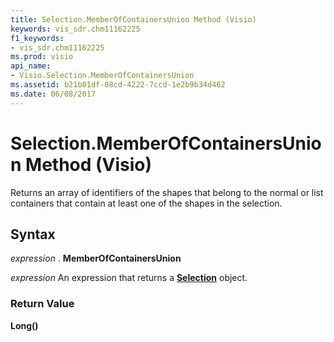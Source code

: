 ```yaml
---
title: Selection.MemberOfContainersUnion Method (Visio)
keywords: vis_sdr.chm11162225
f1_keywords:
- vis_sdr.chm11162225
ms.prod: visio
api_name:
- Visio.Selection.MemberOfContainersUnion
ms.assetid: b21b01df-08cd-4222-7ccd-1e2b9b34d462
ms.date: 06/08/2017
---
```



# Selection.MemberOfContainersUnion Method (Visio)

Returns an array of identifiers of the shapes that belong to the normal or list containers that contain at least one of the shapes in the selection.


## Syntax

 _expression_ . **MemberOfContainersUnion**

 _expression_ An expression that returns a **[Selection](selection-object-visio.md)** object.


### Return Value

 **Long()**



